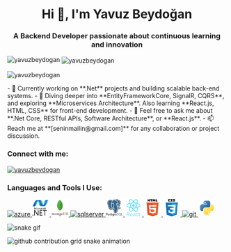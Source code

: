 <h1 align="center">Hi 👋, I'm Yavuz Beydoğan</h1>
<h3 align="center">A Backend Developer passionate about continuous learning and innovation</h3>
<!-- GitHub Stats -->
<p>
  <img align="left" src="https://github-readme-stats.vercel.app/api/top-langs?username=yavuzbeydogan&show_icons=true&locale=en&layout=compact" alt="yavuzbeydogan" />
</p>
<p>
  &nbsp;<img align="center" src="https://github-readme-stats.vercel.app/api?username=yavuzbeydogan&show_icons=true&locale=en" alt="yavuzbeydogan" />
</p>
<p>
  <img align="center" src="https://github-readme-streak-stats.herokuapp.com/?user=yavuzbeydogan&" alt="yavuzbeydogan" />
</p>
- 🔭 Currently working on **.Net** projects and building scalable back-end systems.  
- 🌱 Diving deeper into **EntityFrameworkCore, SignalR, CQRS**, and exploring **Microservices Architecture**. Also learning **React.js, HTML, CSS** for front-end development.  
- 💬 Feel free to ask me about **.Net Core, RESTful APIs, Software Architecture**, or **React.js**.  
- 📫 Reach me at **[seninmailin@gmail.com]** for any collaboration or project discussion.

<h3 align="left">Connect with me:</h3>
<p align="left">
  <a href="https://www.linkedin.com/in/yavuzbeydogan/" target="_blank">
    <img align="center" src="https://raw.githubusercontent.com/rahuldkjain/github-profile-readme-generator/master/src/images/icons/Social/linked-in-alt.svg" alt="yavuzbeydogan" height="30" width="40" />
  </a>
</p>

<h3 align="left">Languages and Tools I Use:</h3>
<p align="left">
  <!-- Backend Tools -->
  <a href="https://azure.microsoft.com/" target="_blank">
    <img src="https://www.vectorlogo.zone/logos/microsoft_azure/microsoft_azure-icon.svg" width="40" height="40" alt="azure" />
  </a>
  <a href="https://dotnet.microsoft.com/" target="_blank">
    <img src="https://raw.githubusercontent.com/devicons/devicon/master/icons/dot-net/dot-net-original-wordmark.svg" width="40" height="40" alt="dotnet" />
  </a>
  <a href="https://www.mongodb.com/" target="_blank">
    <img src="https://raw.githubusercontent.com/devicons/devicon/master/icons/mongodb/mongodb-original-wordmark.svg" width="40" height="40" alt="mongodb" />
  </a>
  <a href="https://www.microsoft.com/en-us/sql-server" target="_blank">
    <img src="https://www.svgrepo.com/show/303229/microsoft-sql-server-logo.svg" width="40" height="40" alt="sqlserver" />
  </a>
  <a href="https://www.postgresql.org/" target="_blank">
    <img src="https://raw.githubusercontent.com/devicons/devicon/master/icons/postgresql/postgresql-original-wordmark.svg" width="40" height="40" alt="postgresql" />
  </a>

  <!-- Frontend Tools -->
  <a href="https://reactjs.org/" target="_blank">
    <img src="https://raw.githubusercontent.com/devicons/devicon/master/icons/react/react-original-wordmark.svg" width="40" height="40" alt="react" />
  </a>
  <a href="https://www.w3.org/html/" target="_blank">
    <img src="https://raw.githubusercontent.com/devicons/devicon/master/icons/html5/html5-original-wordmark.svg" width="40" height="40" alt="html5" />
  </a>
  <a href="https://www.w3schools.com/css/" target="_blank">
    <img src="https://raw.githubusercontent.com/devicons/devicon/master/icons/css3/css3-original-wordmark.svg" width="40" height="40" alt="css3" />
  </a>

  <!-- Other Tools -->
  <a href="https://git-scm.com/" target="_blank">
    <img src="https://www.vectorlogo.zone/logos/git-scm/git-scm-icon.svg" width="40" height="40" alt="git" />
  </a>
  <a href="https://www.python.org/" target="_blank">
    <img src="https://raw.githubusercontent.com/devicons/devicon/master/icons/python/python-original.svg" width="40" height="40" alt="python" />
  </a>
</p>



<!-- Snake Contribution Animation -->
![snake gif](https://github.com/yavuzbeydogan/yavuzbeydogan/blob/output/github-contribution-grid-snake.gif)

<picture>
  <source media="(prefers-color-scheme: dark)" srcset="https://raw.githubusercontent.com/yavuzbeydogan/yavuzbeydogan/output/github-contribution-grid-snake-dark.svg">
  <source media="(prefers-color-scheme: light)" srcset="https://raw.githubusercontent.com/yavuzbeydogan/yavuzbeydogan/output/github-contribution-grid-snake.svg">
  <img alt="github contribution grid snake animation" src="https://raw.githubusercontent.com/yavuzbeydogan/yavuzbeydogan/output/github-contribution-grid-snake.svg">
</picture>
